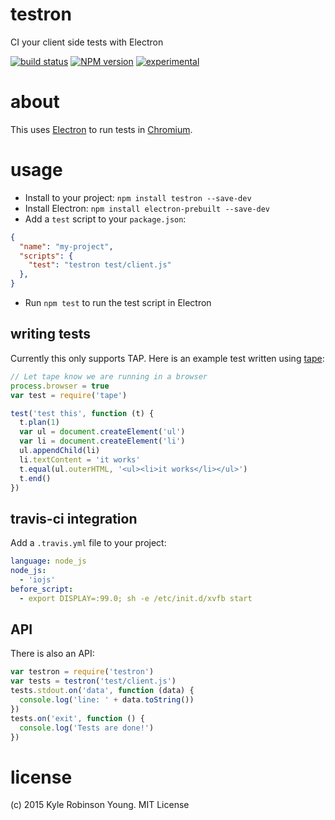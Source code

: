 # testron
CI your client side tests with Electron

[![build status](https://secure.travis-ci.org/shama/testron.svg)](https://travis-ci.org/shama/testron)
[![NPM version](https://badge.fury.io/js/testron.svg)](https://badge.fury.io/js/testron)
[![experimental](http://hughsk.github.io/stability-badges/dist/experimental.svg)](http://github.com/hughsk/stability-badges)

# about
This uses [Electron](https://github.com/atom/electron) to run tests in
[Chromium](http://www.chromium.org/).

# usage

* Install to your project: `npm install testron --save-dev`
* Install Electron: `npm install electron-prebuilt --save-dev`
* Add a `test` script to your `package.json`:
```json
{
  "name": "my-project",
  "scripts": {
    "test": "testron test/client.js"
  },
}
```
* Run `npm test` to run the test script in Electron

## writing tests
Currently this only supports TAP. Here is an example test written using [tape](https://www.npmjs.com/package/tape):

```js
// Let tape know we are running in a browser
process.browser = true
var test = require('tape')

test('test this', function (t) {
  t.plan(1)
  var ul = document.createElement('ul')
  var li = document.createElement('li')
  ul.appendChild(li)
  li.textContent = 'it works'
  t.equal(ul.outerHTML, '<ul><li>it works</li></ul>')
  t.end()
})
```

## travis-ci integration
Add a `.travis.yml` file to your project:

```yml
language: node_js
node_js:
  - 'iojs'
before_script:
  - export DISPLAY=:99.0; sh -e /etc/init.d/xvfb start
```

## API
There is also an API:

```js
var testron = require('testron')
var tests = testron('test/client.js')
tests.stdout.on('data', function (data) {
  console.log('line: ' + data.toString())
})
tests.on('exit', function () {
  console.log('Tests are done!')
})
```

# license
(c) 2015 Kyle Robinson Young. MIT License
